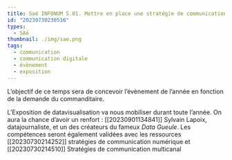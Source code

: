 ```yaml
---
title: Saé INFONUM 5.01. Mettre en place une stratégie de communication numérique
id: "20230730230516"
types:
  - SAé
thumbnail: ./img/sae.png
tags:
  - communication
  - communication digitale
  - évènement
  - exposition
---
```


L’objectif de ce temps sera de concevoir l’évènement de l’année en fonction de la demande du commanditaire.

L’Exposition de datavisualisation va nous mobiliser durant toute l’année. On aura la chance d’avoir un  renfort :  [[20230901134841]] Sylvain Lapoix, datajournaliste, et un des créateurs du fameux *Data Gueule*.
Les compétences seront également validées avec les ressources [[20230730214252]] stratégies de communication numérique et [[20230730214510]] Stratégies de communication multicanal

